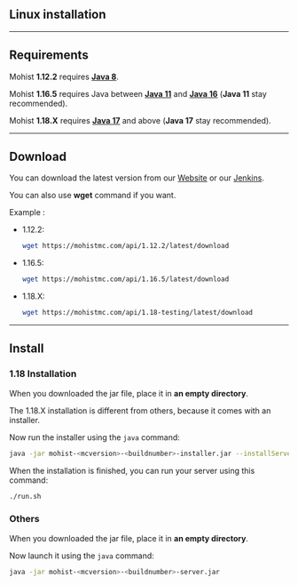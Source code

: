 ## Linux installation

---
Requirements
---

Mohist **1.12.2** requires **[Java 8](https://adoptium.net/?variant=openjdk8&jvmVariant=hotspot)**.

Mohist **1.16.5** requires Java between **[Java 11](https://adoptium.net/?variant=openjdk11&jvmVariant=hotspot)** and  **[Java 16](https://adoptium.net/?variant=openjdk16&jvmVariant=hotspot)** (**Java 11** stay recommended).

Mohist **1.18.X** requires **[Java 17](https://adoptium.net/?variant=openjdk17&jvmVariant=hotspot)** and above (**Java 17** stay recommended).

---
Download
---

You can download the latest version from our [Website](https://mohistmc.com/download) or our [Jenkins](https://ci.codemc.org/job/MohistMC/).

You can also use **wget** command if you want. 

Example : 
* 1.12.2:
    ```bash
    wget https://mohistmc.com/api/1.12.2/latest/download
    ```
* 1.16.5:
    ```bash
    wget https://mohistmc.com/api/1.16.5/latest/download
    ```
* 1.18.X:
    ```bash
    wget https://mohistmc.com/api/1.18-testing/latest/download
    ```
    
---
Install
---

### 1.18 Installation

When you downloaded the jar file, place it in **an empty directory**.

The 1.18.X installation is different from others, because it comes with an installer.       

Now run the installer using the `java` command:
```bash
java -jar mohist-<mcversion>-<buildnumber>-installer.jar --installServer
```

When the installation is finished, you can run your server using this command:
```bash
./run.sh
```

### Others
When you downloaded the jar file, place it in **an empty directory**.

Now launch it using the `java` command:

```bash
java -jar mohist-<mcversion>-<buildnumber>-server.jar
```
